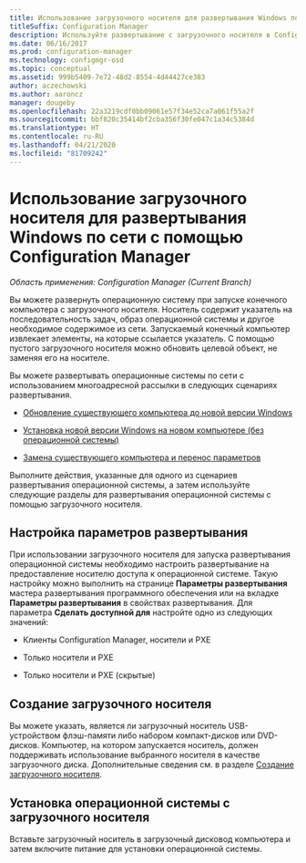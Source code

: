 ```yaml
---
title: Использование загрузочного носителя для развертывания Windows по сети
titleSuffix: Configuration Manager
description: Используйте развертывание с загрузочного носителя в Configuration Manager, чтобы развернуть операционную систему при запуске конечного компьютера.
ms.date: 06/16/2017
ms.prod: configuration-manager
ms.technology: configmgr-osd
ms.topic: conceptual
ms.assetid: 999b5409-7e72-48d2-8554-4d44427ce383
author: aczechowski
ms.author: aaroncz
manager: dougeby
ms.openlocfilehash: 22a3219cdf0bb09061e57f34e52ca7a061f55a2f
ms.sourcegitcommit: bbf820c35414bf2cba356f30fe047c1a34c5384d
ms.translationtype: HT
ms.contentlocale: ru-RU
ms.lasthandoff: 04/21/2020
ms.locfileid: "81709242"
---
```

# <a name="use-bootable-media-to-deploy-windows-over-the-network-with-configuration-manager"></a>Использование загрузочного носителя для развертывания Windows по сети с помощью Configuration Manager

*Область применения: Configuration Manager (Current Branch)*

Вы можете развернуть операционную систему при запуске конечного компьютера с загрузочного носителя. Носитель содержит указатель на последовательность задач, образ операционной системы и другое необходимое содержимое из сети. Запускаемый конечный компьютер извлекает элементы, на которые ссылается указатель. С помощью пустого загрузочного носителя можно обновить целевой объект, не заменяя его на носителе.

Вы можете развертывать операционные системы по сети с использованием многоадресной рассылки в следующих сценариях развертывания.

-   [Обновление существующего компьютера до новой версии Windows](refresh-an-existing-computer-with-a-new-version-of-windows.md)

-   [Установка новой версии Windows на новом компьютере (без операционной системы)](install-new-windows-version-new-computer-bare-metal.md)  

-   [Замена существующего компьютера и перенос параметров](replace-an-existing-computer-and-transfer-settings.md)  

Выполните действия, указанные для одного из сценариев развертывания операционной системы, а затем используйте следующие разделы для развертывания операционной системы с помощью загрузочного носителя.  

## <a name="configure-deployment-settings"></a>Настройка параметров развертывания  
При использовании загрузочного носителя для запуска развертывания операционной системы необходимо настроить развертывание на предоставление носителю доступа к операционной системе. Такую настройку можно выполнить на странице **Параметры развертывания** мастера развертывания программного обеспечения или на вкладке **Параметры развертывания** в свойствах развертывания. Для параметра **Сделать доступной для** настройте одно из следующих значений:

-   Клиенты Configuration Manager, носители и PXE

-   Только носители и PXE

-   Только носители и PXE (скрытые)

## <a name="create-the-bootable-media"></a>Создание загрузочного носителя
Вы можете указать, является ли загрузочный носитель USB-устройством флэш-памяти либо набором компакт-дисков или DVD-дисков. Компьютер, на котором запускается носитель, должен поддерживать использование выбранного носителя в качестве загрузочного диска. Дополнительные сведения см. в разделе [Создание загрузочного носителя](create-bootable-media.md).  

##  <a name="install-the-operating-system-from--bootable-media"></a><a name="BKMK_Deploy"></a> Установка операционной системы с загрузочного носителя  
Вставьте загрузочный носитель в загрузочный дисковод компьютера и затем включите питание для установки операционной системы.
